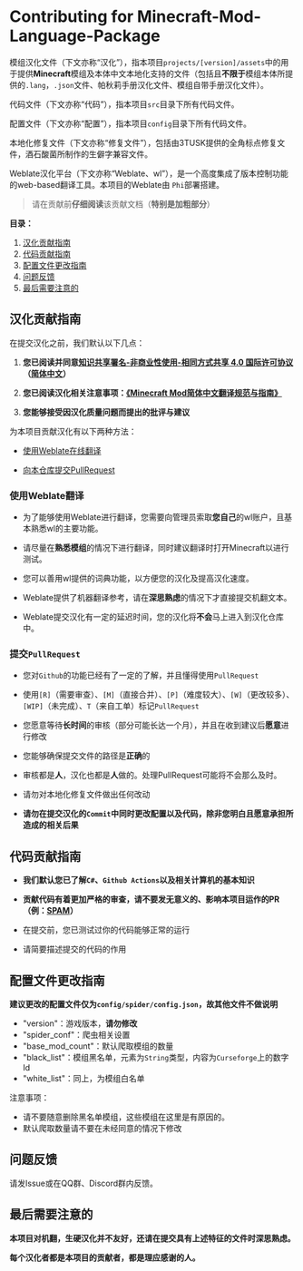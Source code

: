 # Contributing for Minecraft-Mod-Language-Package

模组汉化文件（下文亦称“汉化”），指本项目`projects/[version]/assets`中的用于提供**Minecraft**模组及本体中文本地化支持的文件（包括且**不限于**模组本体所提供的`.lang`，`.json`文件、帕秋莉手册汉化文件、模组自带手册汉化文件）。

代码文件（下文亦称“代码”），指本项目`src`目录下所有代码文件。

配置文件（下文亦称“配置”），指本项目`config`目录下所有代码文件。

本地化修复文件（下文亦称“修复文件”），包括由3TUSK提供的全角标点修复文件，酒石酸菌所制作的生僻字兼容文件。

Weblate汉化平台（下文亦称“Weblate、wl”），是一个高度集成了版本控制功能的web-based翻译工具。本项目的Weblate由    `Phi`部署搭建。

> 请在贡献前**仔细阅读**该贡献文档（**特别是加粗部分**）

**目录：**

1. [汉化贡献指南](#汉化贡献指南)
2. [代码贡献指南](#代码贡献指南)
3. [配置文件更改指南](#配置文件更改指南)
4. [问题反馈](#问题反馈)
5. [最后需要注意的](#最后需要注意的)

## 汉化贡献指南

在提交汉化之前，我们默认以下几点：

1. **您已阅读并同意[知识共享署名-非商业性使用-相同方式共享 4.0 国际许可协议](https://creativecommons.org/licenses/by-nc-sa/4.0/)（[简体中文](https://creativecommons.org/licenses/by-nc-sa/4.0/deed.zh)）**

2. **您已阅读汉化相关注意事项：[《Minecraft Mod简体中文翻译规范与指南》](https://github.com/Meow-J/Mod-Translation-Styleguide/blob/master/README.md)**

3. **您能够接受因汉化质量问题而提出的批评与建议**

为本项目贡献汉化有以下两种方法：

- [使用Weblate在线翻译](#使用weblate翻译)

- [向本仓库提交PullRequest](#提交pullrequest)

### 使用Weblate翻译

- 为了能够使用Weblate进行翻译，您需要向管理员索取**您自己**的wl账户，且基本熟悉wl的主要功能。

- 请尽量在**熟悉模组**的情况下进行翻译，同时建议翻译时打开Minecraft以进行测试。

- 您可以善用wl提供的词典功能，以方便您的汉化及提高汉化速度。

- Weblate提供了机器翻译参考，请在**深思熟虑**的情况下才直接提交机翻文本。

- Weblate提交汉化有一定的延迟时间，您的汉化将**不会**马上进入到汉化仓库中。

### 提交`PullRequest`

- 您对`Github`的功能已经有了一定的了解，并且懂得使用`PullRequest`

- 使用`[R]`（需要审查）、`[M]`（直接合并）、`[P]`（难度较大）、`[W]`（更改较多）、`[WIP]`（未完成）、`T`（来自工单）标记`PullRequest`

- 您愿意等待**长时间**的审核（部分可能长达一个月），并且在收到建议后**愿意**进行修改

- 您能够确保提交文件的路径是**正确**的

- 审核都是**人**，汉化也都是**人**做的。处理PullRequest可能将不会那么及时。

- 请勿对本地化修复文件做出任何改动

- **请勿在提交汉化的`Commit`中同时更改配置以及代码，除非您明白且愿意承担所造成的相关后果**

## 代码贡献指南

- **我们默认您已了解`C#`、`Github Actions`以及相关计算机的基本知识**

- **贡献代码有着更加严格的审查，请不要发无意义的、影响本项目运作的PR（例：[SPAM](https://github.com/CFPAOrg/Minecraft-Mod-Language-Package/pull/840)）**

- 在提交前，您已测试过你的代码能够正常的运行

- 请简要描述提交的代码的作用

## 配置文件更改指南

**建议更改的配置文件仅为`config/spider/config.json`，故其他文件不做说明**

- "version"：游戏版本，**请勿修改**
- "spider_conf"：爬虫相关设置
- "base_mod_count"：默认爬取模组的数量
- "black_list"：模组黑名单，元素为`String`类型，内容为`Curseforge`上的数字Id
- "white_list"：同上，为模组白名单

注意事项：

- 请不要随意删除黑名单模组，这些模组在这里是有原因的。
- 默认爬取数量请不要在未经同意的情况下修改

## 问题反馈

请发Issue或在QQ群、Discord群内反馈。

## 最后需要注意的

**本项目对机翻，生硬汉化并不友好，还请在提交具有上述特征的文件时深思熟虑。**

**每个汉化者都是本项目的贡献者，都是理应感谢的人。**
